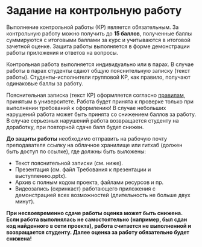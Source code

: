 # **Задание на контрольную работу**

Выполнение контрольной работы (КР) является обязательным. За контрольную работу можно получить до **15 баллов**, полученные баллы суммируются с итоговыми баллами за курс и учитываются в итоговой зачетной оценке. Защита работы выполняется в форме демонстрации работы приложения и ответов на вопросы. 

Контрольная работа выполняется индивидуально или в парах. В случае работы в парах студенты сдают общую пояснительную записку (текст работы). Студенты-исполнители групповой КР, как правило, получают одинаковые баллы за работу.

Пояснительная записка (текст КР) оформляется согласно  [правилам]([https://pages.github.com/](https://narfu.ru/studies/norm_doc/?SECTION_ID=3274/#%D0%9E%D0%B1%D1%89%D0%B8%D0%B5%20%D1%82%D1%80%D0%B5%D0%B1%D0%BE%D0%B2%D0%B0%D0%BD%D0%B8%D1%8F%20%D0%BA%20%D0%BE%D1%84%D0%BE%D1%80%D0%BC%D0%BB%D0%B5%D0%BD%D0%B8%D1%8E)), принятым в университете. Работа будет принята к проверке только при выполнении требований к оформлению! В случае небольших нарушений работа может быть принята со снижением баллов за работу. В случае серьезных нарушений работа возвращается студенту на доработку, при повторной сдаче балл будет снижен.

**До защиты работы** необходимо отправить на рабочую почту преподавателя ссылку на облачное хранилище или гитхаб (должен быть доступ по ссылке), где должны быть выложены:
*    Текст пояснительной записки (см. ниже).
*    Презентация (см. файл Требования к презентации и выступлению.pptx).
*    Архив с полным кодом проекта, файлами ресурсов и пр.
*    Видеозапись (скринкаст) работающего приложения с демонстрацией всех возможностей (длительность не больше двух минут).





**При несвоевременно сдаче работы оценка может быть снижена.
Если работа выполнялась не самостоятельно (например, был сдан код найденного в сети проекта), работа считается не выполненной и возвращается студенту. Далее оценка за работу обязательно будет снижена!**

